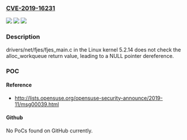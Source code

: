 ### [CVE-2019-16231](https://cve.mitre.org/cgi-bin/cvename.cgi?name=CVE-2019-16231)
![](https://img.shields.io/static/v1?label=Product&message=n%2Fa&color=blue)
![](https://img.shields.io/static/v1?label=Version&message=n%2Fa&color=blue)
![](https://img.shields.io/static/v1?label=Vulnerability&message=n%2Fa&color=brighgreen)

### Description

drivers/net/fjes/fjes_main.c in the Linux kernel 5.2.14 does not check the alloc_workqueue return value, leading to a NULL pointer dereference.

### POC

#### Reference
- http://lists.opensuse.org/opensuse-security-announce/2019-11/msg00039.html

#### Github
No PoCs found on GitHub currently.

